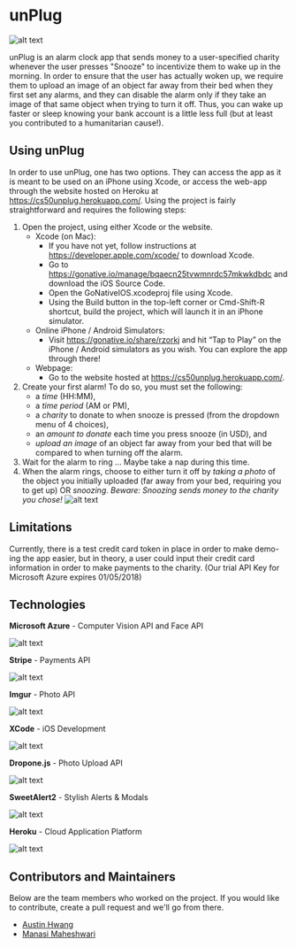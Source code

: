 # unPlug
![alt text](https://i.imgur.com/mAQuqQ6.png)

unPlug is an alarm clock app that sends money to a user-specified charity whenever the user presses "Snooze" to incentivize them to wake up in the morning. In order to ensure that the user has actually woken up, we require them to upload an image of an object far away from their bed when they first set any alarms, and they can disable the alarm only if they take an image of that same object when trying to turn it off. Thus, you can wake up faster or sleep knowing your bank account is a little less full (but at least you contributed to a humanitarian cause!).

## Using unPlug
In order to use unPlug, one has two options. They can access the app as it is meant to be used on an iPhone using Xcode, or access the web-app through the website hosted on Heroku at https://cs50unplug.herokuapp.com/. Using the project is fairly straightforward and requires the following steps:
1. Open the project, using either Xcode or the website.
    * Xcode (on Mac): 
        * If you have not yet, follow instructions at https://developer.apple.com/xcode/ to download Xcode. 
        * Go to https://gonative.io/manage/bqaecn25tvwmnrdc57mkwkdbdc and download the iOS Source Code.
        * Open the GoNativeIOS.xcodeproj file using Xcode.
        * Using the Build button in the top-left corner or Cmd-Shift-R shortcut, build the project, which will launch it in an iPhone simulator.
    * Online iPhone / Android Simulators:
        * Visit https://gonative.io/share/rzorkj and hit “Tap to Play” on the iPhone / Android simulators as you wish. You can explore the app through there!
    * Webpage: 
        * Go to the website hosted at https://cs50unplug.herokuapp.com/.
2. Create your first alarm! To do so, you must set the following:
    * a *time* (HH:MM),
    * a *time period* (AM or PM), 
    * a *charity* to donate to when snooze is pressed (from the dropdown menu of 4 choices), 
    * an *amount to donate* each time you press snooze (in USD), and 
    * *upload an image* of an object far away from your bed that will be compared to when turning off the alarm.
3. Wait for the alarm to ring … Maybe take a nap during this time.
4. When the alarm rings, choose to either turn it off by *taking a photo* of the object you initially uploaded (far away from your bed, requiring you to get up) OR *snoozing*. *Beware: Snoozing sends money to the charity you chose!* 
![alt text](https://i.imgur.com/Tvsy8mL.jpg)
## Limitations
Currently, there is a test credit card token in place in order to make demo-ing the app easier, but in theory, a user could input their credit card information in order to make payments to the charity.
(Our trial API Key for Microsoft Azure expires 01/05/2018)

## Technologies
<p> <b>Microsoft Azure</b> - Computer Vision API and Face API</p> 

![alt text](https://www.westconcomstor.com/content/dam/wcgcom/Global/Cloud/Vendors/Microsoft/Azure/Azure%20cloud.png)

<p> <b>Stripe</b> - Payments API</p>

![alt text](https://cdn.slidesharecdn.com/ss_thumbnails/stripe-170224113653-thumbnail-4.jpg?cb=1487936764)

<p> <b>Imgur</b> - Photo API</p>

![alt text](https://i.imgur.com/gZ0IUVh.png)

<p> <b>XCode</b> - iOS Development</p>

![alt text](https://cdn.macrumors.com/article-new/2015/09/xcode-6-250x250.png)

<p> <b>Dropone.js</b> - Photo Upload API</p>

![alt text](https://dab1nmslvvntp.cloudfront.net/wp-content/uploads/2016/08/1470508920Screenshot-2016-08-06-14.36.57.png)

<p> <b>SweetAlert2</b> - Stylish Alerts & Modals</p>

![alt text](https://limonte.github.io/sweetalert2/assets/swal2-logo.png)

<p> <b>Heroku</b> - Cloud Application Platform</p>

![alt text](https://softwareengineeringdaily.com/wp-content/uploads/2016/10/herokukafka.png)


## Contributors and Maintainers
Below are the team members who worked on the project. If you would like to contribute, create a pull request and we'll go from there.
- [Austin Hwang](https://github.com/austin-hwang)
- [Manasi Maheshwari](https://github.com/manasi-m)